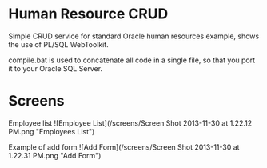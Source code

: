 Human Resource CRUD
====================
  Simple CRUD service for standard Oracle human resources example, shows the use of PL/SQL WebToolkit.
  
  compile.bat is used to concatenate all code in a single file, so that you port it to your Oracle SQL Server.
  
Screens
====================
Employee list
![Employee List](/screens/Screen Shot 2013-11-30 at 1.22.12 PM.png "Employees List")

Example of add form
![Add Form](/screens/Screen Shot 2013-11-30 at 1.22.31 PM.png "Add Form")
